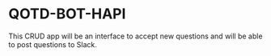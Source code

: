 QOTD-BOT-HAPI
=============
This CRUD app will be an interface to accept new questions and will be able to post questions to Slack.
